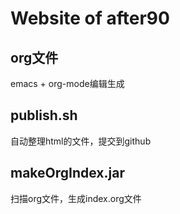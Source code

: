Website of after90
=====
## org文件
emacs + org-mode编辑生成
## publish.sh
自动整理html的文件，提交到github
## makeOrgIndex.jar
扫描org文件，生成index.org文件
